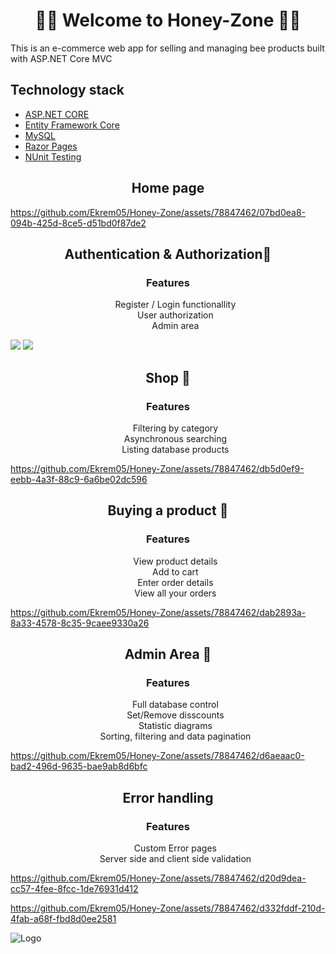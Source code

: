 
<h1 align="center">🐝🍯 Welcome to Honey-Zone 🐝🍯</h1>
<p>This is an e-commerce web app for selling and managing bee products built with ASP.NET Core MVC</p>




## Technology stack

- [ASP.NET CORE](https://dotnet.microsoft.com/en-us/apps/aspnet)
- [Entity Framework Core](https://learn.microsoft.com/en-us/ef/core/)
- [MySQL](https://www.mysql.com/)
- [Razor Pages](https://learn.microsoft.com/en-us/aspnet/core/razor-pages/?view=aspnetcore-8.0&tabs=visual-studio)
- [NUnit Testing](https://nunit.org)



<h2 align="center">Home page</h2>



https://github.com/Ekrem05/Honey-Zone/assets/78847462/07bd0ea8-094b-425d-8ce5-d51bd0f87de2


<h2 align="center">Authentication & Authorization🔑</h2>
<div align="center">
  <h3>Features</h3>
  <ul  type="none">
    <li>Register / Login functionallity</li>
    <li>User authorization</li>
    <li>Admin area</li>
  </ul>
</div>
<img src="https://github.com/Ekrem05/Honey-Zone/assets/78847462/837cb23f-386c-4be4-885c-85e9da6de8a2"/>
<img src="https://github.com/Ekrem05/Honey-Zone/assets/78847462/ffc22b02-dff0-43f2-8039-cc8eb0ef1f98"/>

<h2 align="center">Shop 🛒</h2>
<div align="center">
  <h3>Features</h3>
  <ul  type="none">
    <li>Filtering by category</li>
    <li>Asynchronous searching</li>
    <li>Listing database products</li>
  </ul>
</div>


https://github.com/Ekrem05/Honey-Zone/assets/78847462/db5d0ef9-eebb-4a3f-88c9-6a6be02dc596

<h2 align="center">Buying a product 💸</h2>
<div align="center">
  <h3>Features</h3>
  <ul  type="none">
    <li>View product details</li>
    <li>Add to cart</li>
    <li>Enter order details</li>
    <li>View all your orders</li>
  </ul>
</div>

https://github.com/Ekrem05/Honey-Zone/assets/78847462/dab2893a-8a33-4578-8c35-9caee9330a26

<h2 align="center">Admin Area 👑</h2>
<div align="center">
  <h3>Features</h3>
  <ul type="none">
    <li>Full database control</li>
    <li>Set/Remove disscounts</li>
    <li>Statistic diagrams</li>
    <li>Sorting, filtering and data pagination</li>
  </ul>
</div>


https://github.com/Ekrem05/Honey-Zone/assets/78847462/d6aeaac0-bad2-496d-9635-bae9ab8d6bfc


<h2 align="center">Error handling</h2>

<div align="center">
  <h3>Features</h3>
  <ul type="none">
    <li>Custom Error pages</li>
    <li>Server side and client side validation</li>
  </ul>
</div>

https://github.com/Ekrem05/Honey-Zone/assets/78847462/d20d9dea-cc57-4fee-8fcc-1de76931d412



https://github.com/Ekrem05/Honey-Zone/assets/78847462/d332fddf-210d-4fab-a68f-fbd8d0ee2581




![Logo](https://i.imgur.com/DBfdgys.png)

